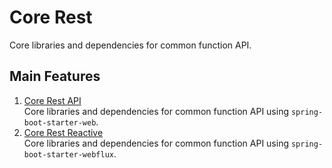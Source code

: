 # Core Rest
Core libraries and dependencies for common function API.

## Main Features
1. [Core Rest API](https://github.com/davidch93/core/tree/master/core-rest/core-rest-api#core-rest-api)
   <br/>Core libraries and dependencies for common function API using `spring-boot-starter-web`.
2. [Core Rest Reactive](https://github.com/davidch93/core/tree/master/core-rest/core-rest-reactive#core-rest-reactive)
   <br/>Core libraries and dependencies for common function API using `spring-boot-starter-webflux`.
